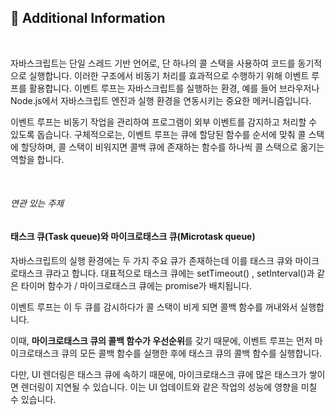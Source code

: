 ## 🧐 Additional Information

<br />

자바스크립트는 단일 스레드 기반 언어로, 단 하나의 콜 스택을 사용하여 코드를 동기적으로 실행합니다.
이러한 구조에서 비동기 처리를 효과적으로 수행하기 위해 이벤트 루프를 활용합니다.
이벤트 루프는 자바스크립트를 실행하는 환경, 예를 들어 브라우저나 Node.js에서
자바스크립트 엔진과 실행 환경을 연동시키는 중요한 메커니즘입니다.

이벤트 루프는 비동기 작업을 관리하여 프로그램이 외부 이벤트를 감지하고 처리할 수 있도록 돕습니다.
구체적으로는, 이벤트 루프는 큐에 할당된 함수를 순서에 맞춰 콜 스택에 할당하며,
콜 스택이 비워지면 콜백 큐에 존재하는 함수를 하나씩 콜 스택으로 옮기는 역할을 합니다.

<br />

###### 연관 있는 주제

#### 태스크 큐(Task queue)와 마이크로태스크 큐(Microtask queue)

자바스크립트의 실행 환경에는 두 가지 주요 큐가 존재하는데 이를 태스크 큐와 마이크로태스크 큐라고 합니다.
대표적으로 태스크 큐에는 setTimeout() , setInterval()과 같은 타이머 함수가 / 마이크로태스크 큐에는 promise가 배치됩니다.

이벤트 루프는 이 두 큐를 감시하다가 콜 스택이 비게 되면 콜백 함수를 꺼내와서 실행합니다.

이때, **마이크로태스크 큐의 콜백 함수가 우선순위**를 갖기 때문에,
이벤트 루프는 먼저 마이크로태스크 큐의 모든 콜백 함수를 실행한 후에 태스크 큐의 콜백 함수를 실행합니다.

다만, UI 렌더링은 태스크 큐에 속하기 때문에, 마이크로태스크 큐에 많은 태스크가 쌓이면 렌더링이 지연될 수 있습니다.
이는 UI 업데이트와 같은 작업의 성능에 영향을 미칠 수 있습니다.

<br />
